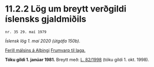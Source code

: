 # 11.2.2 Lög um breytt verðgildi íslensks gjaldmiðils

`nr. 35 29. maí 1979`

_Íslensk lög 1. maí 2020 (útgáfa 150b)._

[Ferill málsins á Alþingi](https://www.althingi.is/thingstorf/thingmalalistar-eftir-thingum/ferill/?ltg=100&mnr=147)
[Frumvarp til laga.](https://www.althingi.is/altext/100/s/pdf/0225.pdf)

**Tóku gildi 1. janúar 1981.**
Breytt með:
[L. 82/1998](https://althingi.is/altext/stjt/1998.082.html) (tóku gildi 1. okt. 1998).


